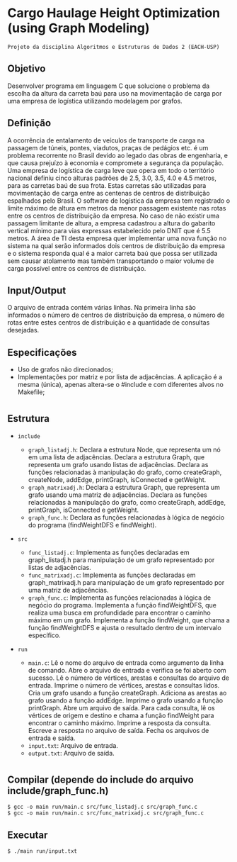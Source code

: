 # Cargo Haulage Height Optimization (using Graph Modeling)

    Projeto da disciplina Algoritmos e Estruturas de Dados 2 (EACH-USP)

## Objetivo
Desenvolver programa em linguagem C que solucione o problema da escolha da altura da carreta baú para uso na movimentação de carga por uma empresa de logística utilizando modelagem por grafos.

## Definição
A ocorrência de entalamento de veículos de transporte de carga na passagem de túneis, pontes, viadutos, praças de pedágios etc. é um problema recorrente no Brasil devido ao legado das obras de engenharia, e que causa prejuízo à economia e compromete a segurança da população.
Uma empresa de logística de carga leve que opera em todo o território nacional definiu cinco alturas padrões de 2.5, 3.0, 3.5, 4.0 e 4.5 metros, para as carretas baú de sua frota. Estas carretas são utilizadas para movimentação de carga entre as centenas de centros de distribuição espalhados pelo Brasil. O software de logística da empresa tem registrado o limite máximo de altura em metros da menor passagem existente nas rotas entre os centros de distribuição da empresa.
No caso de não existir uma passagem limitante de altura, a empresa cadastrou a altura do gabarito vertical mínimo para vias expressas estabelecido pelo DNIT que é 5.5 metros. A área de TI desta empresa quer implementar uma nova função no sistema na qual serão informados dois centros de distribuição da empresa e o sistema responda qual é a maior carreta baú que possa ser utilizada sem causar atolamento mas também transportando o maior volume de carga possível entre os centros de distribuição.

## Input/Output
O arquivo de entrada contém várias linhas. Na primeira linha são informados o número de centros de distribuição da empresa, o número de rotas entre estes centros de distribuição e a quantidade de consultas desejadas.

## Especificações
- Uso de grafos não direcionados;
- Implementações por matriz e por lista de adjacências. A aplicação é a mesma (única), apenas altera-se o #include e com diferentes alvos no Makefile;

#
## Estrutura
- `include`
  - `graph_listadj.h`:
    Declara a estrutura Node, que representa um nó em uma lista de adjacências.
    Declara a estrutura Graph, que representa um grafo usando listas de adjacências.
    Declara as funções relacionadas à manipulação do grafo, como createGraph, createNode, addEdge, printGraph, isConnected e getWeight.
  - `graph_matrixadj.h`:
    Declara a estrutura Graph, que representa um grafo usando uma matriz de adjacências.
    Declara as funções relacionadas à manipulação do grafo, como createGraph, addEdge, printGraph, isConnected e getWeight.
  - `graph_func.h`:
    Declara as funções relacionadas à lógica de negócio do programa (findWeightDFS e findWeight).

- `src`
  - `func_listadj.c`:
    Implementa as funções declaradas em graph_listadj.h para manipulação de um grafo representado por listas de adjacências.
  - `func_matrixadj.c`:
    Implementa as funções declaradas em graph_matrixadj.h para manipulação de um grafo representado por uma matriz de adjacências.
  - `graph_func.c`:
    Implementa as funções relacionadas à lógica de negócio do programa.
    Implementa a função findWeightDFS, que realiza uma busca em profundidade para encontrar o caminho máximo em um grafo.
    Implementa a função findWeight, que chama a função findWeightDFS e ajusta o resultado dentro de um intervalo específico.

- `run`
  - `main.c`:
    Lê o nome do arquivo de entrada como argumento da linha de comando.
    Abre o arquivo de entrada e verifica se foi aberto com sucesso.
    Lê o número de vértices, arestas e consultas do arquivo de entrada.
    Imprime o número de vértices, arestas e consultas lidos.
    Cria um grafo usando a função createGraph.
    Adiciona as arestas ao grafo usando a função addEdge.
    Imprime o grafo usando a função printGraph.
    Abre um arquivo de saída.
    Para cada consulta, lê os vértices de origem e destino e chama a função findWeight para encontrar o caminho máximo.
    Imprime a resposta da consulta.
    Escreve a resposta no arquivo de saída.
    Fecha os arquivos de entrada e saída.
  - `input.txt`:
    Arquivo de entrada.
  - `output.txt`:
    Arquivo de saída.

#
## Compilar (depende do include do arquivo include/graph_func.h)
~~~
$ gcc -o main run/main.c src/func_listadj.c src/graph_func.c
$ gcc -o main run/main.c src/func_matrixadj.c src/graph_func.c
~~~

## Executar
~~~
$ ./main run/input.txt
~~~